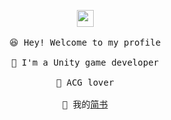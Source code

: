 
<p align="center">
  <img src="https://user-images.githubusercontent.com/5679180/79618120-0daffb80-80be-11ea-819e-d2b0fa904d07.gif" width="27px">
  <br><br />
  <samp>
    😆 Hey! Welcome to my profile
    <br />
    <br />🍉 I'm a Unity game developer
    <br />
    <br />🌱 ACG lover
    <br />
    <br />🍊 我的<a href="https://www.jianshu.com/u/2160f157fc21">简书</a>
  </samp>
</p>
